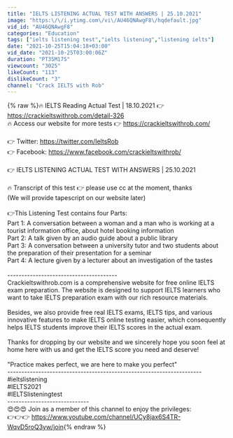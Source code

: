 ```yaml
---
title: "IELTS LISTENING ACTUAL TEST WITH ANSWERS | 25.10.2021"
image: "https:\/\/i.ytimg.com\/vi\/AU46QNAwgF8\/hqdefault.jpg"
vid_id: "AU46QNAwgF8"
categories: "Education"
tags: ["ielts listening test","ielts listening","listening ielts"]
date: "2021-10-25T15:04:18+03:00"
vid_date: "2021-10-25T03:00:06Z"
duration: "PT35M17S"
viewcount: "3025"
likeCount: "113"
dislikeCount: "3"
channel: "Crack IELTS with Rob"
---
```

{% raw %}🔥 IELTS Reading Actual Test | 18.10.2021 👉 <a rel="nofollow" target="blank" href="https://crackieltswithrob.com/detail-326">https://crackieltswithrob.com/detail-326</a><br />🔥 Access our website for more tests 👉 <a rel="nofollow" target="blank" href="https://crackieltswithrob.com/">https://crackieltswithrob.com/</a><br /><br />👉 Twitter: <a rel="nofollow" target="blank" href="https://twitter.com/IeltsRob">https://twitter.com/IeltsRob</a><br />👉 Facebook: <a rel="nofollow" target="blank" href="https://www.facebook.com/crackieltswithrob/">https://www.facebook.com/crackieltswithrob/</a><br /><br />👉 IELTS LISTENING ACTUAL TEST WITH ANSWERS | 25.10.2021<br /><br />🔥 Transcript of this test 👉 please use cc at the moment, thanks<br />(We will provide tapescript on our website later)<br /><br />👉This Listening Test contains four Parts:<br />Part 1: A conversation between a woman and a man who is working at a tourist information office, about hotel booking information<br />Part 2: A talk given by an audio guide about a public library<br />Part 3: A conversation between a university tutor and two students about the preparation of their presentation for a seminar<br />Part 4: A lecture given by a lecturer about an investigation of the tastes<br /><br />---------------------------------------<br />Crackieltswithrob.com is a comprehensive website for free online IELTS exam preparation. The website is designed to support IELTS learners who want to take IELTS preparation exam with our rich resource materials.<br /><br />Besides, we also provide free real IELTS exams, IELTS tips, and various innovative features to make IELTS online testing easier, which consequently helps IELTS students improve their IELTS scores in the actual exam.<br /><br />Thanks for dropping by our website and we sincerely hope you soon feel at home here with us and get the IELTS score you need and deserve!<br /><br />&quot;Practice makes perfect, we are here to make you perfect&quot;<br />---------------------------------------------------------------------<br />#ieltslistening<br />#IELTS2021<br />#IELTSlisteningtest<br />-----------------------------<br />😍😍😍 Join as a member of this channel to enjoy the privileges:<br />👉👉👉 <a rel="nofollow" target="blank" href="https://www.youtube.com/channel/UCy8jax6S4TR-WqvD5roQ3yw/join">https://www.youtube.com/channel/UCy8jax6S4TR-WqvD5roQ3yw/join</a>{% endraw %}
